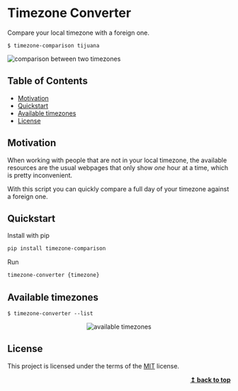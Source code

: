 # Timezone Converter

Compare your local timezone with a foreign one.

`$ timezone-comparison tijuana`

<img src="https://git.io/JJKG6" alt="comparison between two timezones">

## Table of Contents

- [Motivation](#motivation)
- [Quickstart](#quickstart)
- [Available timezones](#available-timezones)
- [License](#license)

## Motivation

When working with people that are not in your local timezone, the available
resources are the usual webpages that only show _one_ hour at a time, which
is pretty inconvenient.

With this script you can quickly compare a full day of your timezone against
a foreign one.

## Quickstart

Install with pip

```bash
pip install timezone-comparison
```

Run

```bash
timezone-converter {timezone}
```

## Available timezones

`$ timezone-converter --list`

<center><img src="https://git.io/JJKGo" alt="available timezones"></center>

## License

This project is licensed under the terms of the
[MIT](https://choosealicense.com/licenses/mit/) license.

<div align="right">
  <b><a href="#timezone-converter">↥ back to top</a></b>
</div>
